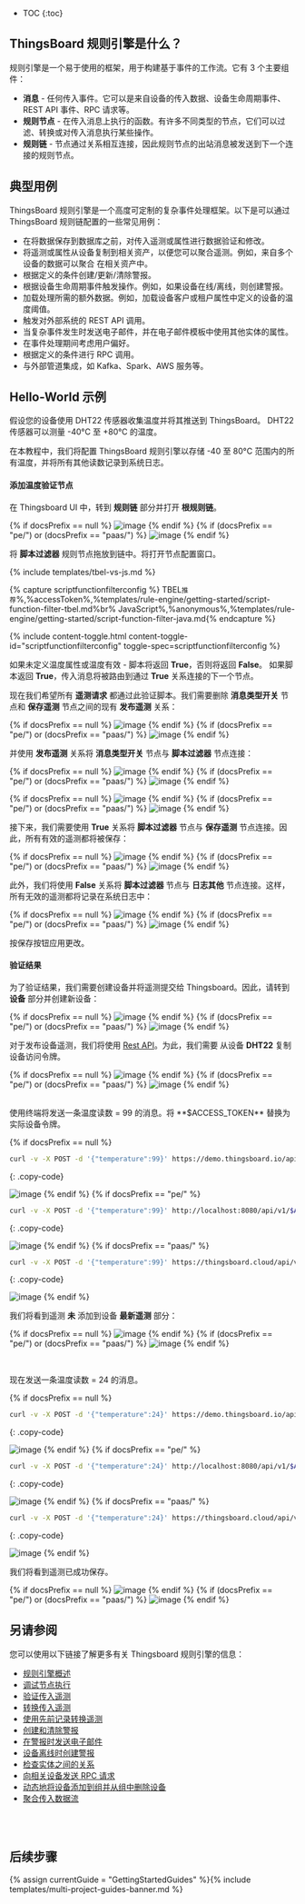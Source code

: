 * TOC
{:toc}

## ThingsBoard 规则引擎是什么？
规则引擎是一个易于使用的框架，用于构建基于事件的工作流。它有 3 个主要组件：

- **消息** - 任何传入事件。它可以是来自设备的传入数据、设备生命周期事件、REST API 事件、RPC 请求等。
- **规则节点** - 在传入消息上执行的函数。有许多不同类型的节点，它们可以过滤、转换或对传入消息执行某些操作。
- **规则链** - 节点通过关系相互连接，因此规则节点的出站消息被发送到下一个连接的规则节点。


## 典型用例
ThingsBoard 规则引擎是一个高度可定制的复杂事件处理框架。以下是可以通过 ThingsBoard 规则链配置的一些常见用例：

- 在将数据保存到数据库之前，对传入遥测或属性进行数据验证和修改。
- 将遥测或属性从设备复制到相关资产，以便您可以聚合遥测。例如，来自多个设备的数据可以聚合
在相关资产中。
- 根据定义的条件创建/更新/清除警报。
- 根据设备生命周期事件触发操作。例如，如果设备在线/离线，则创建警报。
- 加载处理所需的额外数据。例如，加载设备客户或租户属性中定义的设备的温度阈值。
- 触发对外部系统的 REST API 调用。
- 当复杂事件发生时发送电子邮件，并在电子邮件模板中使用其他实体的属性。
- 在事件处理期间考虑用户偏好。
- 根据定义的条件进行 RPC 调用。
- 与外部管道集成，如 Kafka、Spark、AWS 服务等。

## Hello-World 示例
假设您的设备使用 DHT22 传感器收集温度并将其推送到 ThingsBoard。
DHT22 传感器可以测量 -40°C 至 +80°C 的温度。

在本教程中，我们将配置 ThingsBoard 规则引擎以存储 -40 至 80°C 范围内的所有温度，并将所有其他读数记录到系统日志。

#### 添加温度验证节点
在 Thingsboard UI 中，转到 **规则链** 部分并打开 **根规则链**。

{% if docsPrefix == null %}
![image](/images/user-guide/rule-engine-2-0/tutorials/getting-started/initial-root-chain-ce.png)
{% endif %}
{% if (docsPrefix == "pe/") or (docsPrefix == "paas/") %}
![image](/images/user-guide/rule-engine-2-0/tutorials/getting-started/initial-root-chain-pe.png)
{% endif %}

将 **脚本过滤器** 规则节点拖放到链中。将打开节点配置窗口。

{% include templates/tbel-vs-js.md %}

{% capture scriptfunctionfilterconfig %}
TBEL<small>推荐</small>%,%accessToken%,%templates/rule-engine/getting-started/script-function-filter-tbel.md%br%
JavaScript<small></small>%,%anonymous%,%templates/rule-engine/getting-started/script-function-filter-java.md{% endcapture %}

{% include content-toggle.html content-toggle-id="scriptfunctionfilterconfig" toggle-spec=scriptfunctionfilterconfig %}

如果未定义温度属性或温度有效 - 脚本将返回 **True**，否则将返回 **False**。
如果脚本返回 **True**，传入消息将被路由到通过 **True** 关系连接的下一个节点。

现在我们希望所有 **遥测请求** 都通过此验证脚本。我们需要删除 **消息类型开关** 节点和 **保存遥测** 节点之间的现有 **发布遥测** 关系：

{% if docsPrefix == null %}
![image](/images/user-guide/rule-engine-2-0/tutorials/getting-started/remove-relation-ce.png)
{% endif %}
{% if (docsPrefix == "pe/") or (docsPrefix == "paas/") %}
![image](/images/user-guide/rule-engine-2-0/tutorials/getting-started/remove-relation-pe.png)
{% endif %}

并使用 **发布遥测** 关系将 **消息类型开关** 节点与 **脚本过滤器** 节点连接：

{% if docsPrefix == null %}
![image](/images/user-guide/rule-engine-2-0/tutorials/getting-started/realtion-window-ce.png)
{% endif %}
{% if (docsPrefix == "pe/") or (docsPrefix == "paas/") %}
![image](/images/user-guide/rule-engine-2-0/tutorials/getting-started/realtion-window-pe.png)
{% endif %}

{% if docsPrefix == null %}
![image](/images/user-guide/rule-engine-2-0/tutorials/getting-started/connect-script-ce.png)
{% endif %}
{% if (docsPrefix == "pe/") or (docsPrefix == "paas/") %}
![image](/images/user-guide/rule-engine-2-0/tutorials/getting-started/connect-script-pe.png)
{% endif %}


接下来，我们需要使用 **True** 关系将 **脚本过滤器** 节点与 **保存遥测** 节点连接。因此，所有有效的遥测都将被保存：

{% if docsPrefix == null %}
![image](/images/user-guide/rule-engine-2-0/tutorials/getting-started/script-to-save-ce.png)
{% endif %}
{% if (docsPrefix == "pe/") or (docsPrefix == "paas/") %}
![image](/images/user-guide/rule-engine-2-0/tutorials/getting-started/script-to-save-pe.png)
{% endif %}

此外，我们将使用 **False** 关系将 **脚本过滤器** 节点与 **日志其他** 节点连接。这样，所有无效的遥测都将记录在系统日志中：

{% if docsPrefix == null %}
![image](/images/user-guide/rule-engine-2-0/tutorials/getting-started/false-log-ce.png)
{% endif %}
{% if (docsPrefix == "pe/") or (docsPrefix == "paas/") %}
![image](/images/user-guide/rule-engine-2-0/tutorials/getting-started/false-log-pe.png)
{% endif %}

按保存按钮应用更改。

#### 验证结果
为了验证结果，我们需要创建设备并将遥测提交给 Thingsboard。因此，请转到 **设备** 部分并创建新设备：

{% if docsPrefix == null %}
![image](/images/user-guide/rule-engine-2-0/tutorials/getting-started/create-device-ce.png)
{% endif %}
{% if (docsPrefix == "pe/") or (docsPrefix == "paas/") %}
![image](/images/user-guide/rule-engine-2-0/tutorials/getting-started/create-device-pe.png)
{% endif %}

对于发布设备遥测，我们将使用 [Rest API](/docs/{{docsPrefix}}reference/http-api/#telemetry-upload-api/)。为此，我们需要
从设备 **DHT22** 复制设备访问令牌。

{% if docsPrefix == null %}
![image](/images/user-guide/rule-engine-2-0/tutorials/getting-started/copy-access-token-ce.png)
{% endif %}
{% if (docsPrefix == "pe/") or (docsPrefix == "paas/") %}
![image](/images/user-guide/rule-engine-2-0/tutorials/getting-started/copy-access-token-pe.png)
{% endif %}

<br>
使用终端将发送一条温度读数 = 99 的消息。将 **$ACCESS_TOKEN** 替换为实际设备令牌。

{% if docsPrefix == null %}
```bash
curl -v -X POST -d '{"temperature":99}' https://demo.thingsboard.io/api/v1/$ACCESS_TOKEN/telemetry --header "Content-Type:application/json"
```
{: .copy-code}

![image](/images/user-guide/rule-engine-2-0/tutorials/getting-started/terminal-demo-2.png)
{% endif %}
{% if docsPrefix == "pe/" %}
```bash
curl -v -X POST -d '{"temperature":99}' http://localhost:8080/api/v1/$ACCESS_TOKEN/telemetry --header "Content-Type:application/json"
```
{: .copy-code}

![image](/images/user-guide/rule-engine-2-0/tutorials/getting-started/terminal-localhost-2.png)
{% endif %}
{% if docsPrefix == "paas/" %}
```bash
curl -v -X POST -d '{"temperature":99}' https://thingsboard.cloud/api/v1/$ACCESS_TOKEN/telemetry --header "Content-Type:application/json"
```
{: .copy-code}

![image](/images/user-guide/rule-engine-2-0/tutorials/getting-started/terminal-cloud-2.png)
{% endif %}

我们将看到遥测 **未** 添加到设备 **最新遥测** 部分：

{% if docsPrefix == null %}
![image](/images/user-guide/rule-engine-2-0/tutorials/getting-started/empty-telemetry-ce.png)
{% endif %}
{% if (docsPrefix == "pe/") or (docsPrefix == "paas/") %}
![image](/images/user-guide/rule-engine-2-0/tutorials/getting-started/empty-telemetry-pe.png)
{% endif %}

<br>

现在发送一条温度读数 = 24 的消息。

{% if docsPrefix == null %}
```bash
curl -v -X POST -d '{"temperature":24}' https://demo.thingsboard.io/api/v1/$ACCESS_TOKEN/telemetry --header "Content-Type:application/json"
```
{: .copy-code}

![image](/images/user-guide/rule-engine-2-0/tutorials/getting-started/terminal-demo-1.png)
{% endif %}
{% if docsPrefix == "pe/" %}
```bash
curl -v -X POST -d '{"temperature":24}' http://localhost:8080/api/v1/$ACCESS_TOKEN/telemetry --header "Content-Type:application/json"
```
{: .copy-code}

![image](/images/user-guide/rule-engine-2-0/tutorials/getting-started/terminal-localhost-1.png)
{% endif %}
{% if docsPrefix == "paas/" %}
```bash
curl -v -X POST -d '{"temperature":24}' https://thingsboard.cloud/api/v1/$ACCESS_TOKEN/telemetry --header "Content-Type:application/json"
```
{: .copy-code}

![image](/images/user-guide/rule-engine-2-0/tutorials/getting-started/terminal-cloud-1.png)
{% endif %}

我们将看到遥测已成功保存。

{% if docsPrefix == null %}
![image](/images/user-guide/rule-engine-2-0/tutorials/getting-started/saved-ok-ce.png)
{% endif %}
{% if (docsPrefix == "pe/") or (docsPrefix == "paas/") %}
![image](/images/user-guide/rule-engine-2-0/tutorials/getting-started/saved-ok-pe.png)
{% endif %}


## 另请参阅

您可以使用以下链接了解更多有关 Thingsboard 规则引擎的信息：

- [规则引擎概述](/docs/{{docsPrefix}}user-guide/rule-engine-2-0/overview/)
- [调试节点执行](/docs/{{docsPrefix}}user-guide/rule-engine-2-0/overview/#debugging)
- [验证传入遥测](/docs/user-guide/rule-engine-2-0/tutorials/validate-incoming-telemetry/)
- [转换传入遥测](/docs/user-guide/rule-engine-2-0/tutorials/transform-incoming-telemetry/)
- [使用先前记录转换遥测](/docs/user-guide/rule-engine-2-0/tutorials/transform-telemetry-using-previous-record/)
- [创建和清除警报](/docs/user-guide/rule-engine-2-0/tutorials/create-clear-alarms/)
- [在警报时发送电子邮件](/docs/user-guide/rule-engine-2-0/tutorials/send-email/)
- [设备离线时创建警报](/docs/user-guide/rule-engine-2-0/tutorials/create-inactivity-alarm/)
- [检查实体之间的关系](/docs/user-guide/rule-engine-2-0/tutorials/check-relation-tutorial/)
- [向相关设备发送 RPC 请求](/docs/user-guide/rule-engine-2-0/tutorials/rpc-request-tutorial/)
- [动态地将设备添加到组并从组中删除设备](/docs/user-guide/rule-engine-2-0/tutorials/add-devices-to-group/)
- [聚合传入数据流](/docs/user-guide/rule-engine-2-0/tutorials/aggregate-incoming-data-stream/)

<br>
<br>

## 后续步骤

{% assign currentGuide = "GettingStartedGuides" %}{% include templates/multi-project-guides-banner.md %}